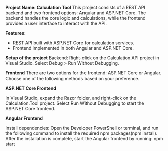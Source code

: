 __Project Name: Calculation Tool__
This project consists of a REST API backend and two frontend options: Angular and ASP.NET Core. 
The backend handles the core logic and calculations, while the frontend provides a user interface to interact with the API.

__Features:__
  * REST API built with ASP.NET Core for calculation services.
  * Frontend implemented in both Angular and ASP.NET Core.

__Setup of the project__
Backend: Right-click on the Calculation.API project in Visual Studio.
Select Debug > Run Without Debugging.

__Frontend__
There are two options for the frontend: ASP.NET Core or Angular. 
Choose one of the following methods based on your preference.

__ASP.NET Core Frontend__

In Visual Studio, expand the Razor folder, and right-click on the Calculation.Tool project.
Select Run Without Debugging to start the ASP.NET Core frontend.

__Angular Frontend__

Install dependencies:
Open the Developer PowerShell or terminal, and run the following command to install the required npm packages(npm install).
After the installation is complete, start the Angular frontend by running: npm start 
